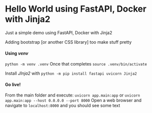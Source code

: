 # Hello World using FastAPI, Docker with Jinja2


Just a simple demo using FastAPI, Docker with Jinja2

Adding bootstrap [or another CSS library] too make stuff pretty

#### Using *venv*

```python -m venv .venv``` Once that completes ```source .venv/bin/activate```

Install *JInja2* with ```python -m pip install fastapi uvicorn Jinja2```

#### Go live!

From the main folder and execute: ```uvicorn app.main:app``` or ```uvicorn app.main:app --host 0.0.0.0 --port 8000```
Open a web browser and navigate to ```localhost:8000``` and you should see some text